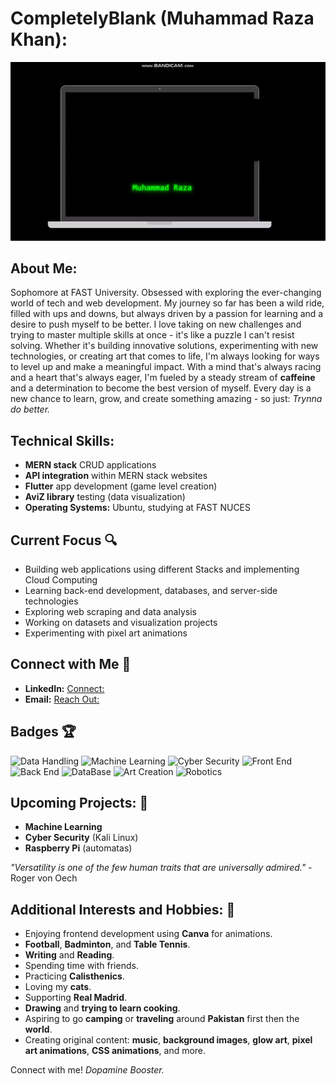 # CompletelyBlank (Muhammad Raza Khan):

![Alt Text](https://github.com/completelyblank/Web-Design/blob/main/Animations_CSS/github_gif.gif)

## About Me:
Sophomore at FAST University.
Obsessed with exploring the ever-changing world of tech and web development. 
My journey so far has been a wild ride, filled with ups and downs, but always driven by a passion for learning and a desire to push myself to be better.
I love taking on new challenges and trying to master multiple skills at once - it's like a puzzle I can't resist solving. 
Whether it's building innovative solutions, experimenting with new technologies, or creating art that comes to life, I'm always looking for ways to level up and make a meaningful impact.
With a mind that's always racing and a heart that's always eager, I'm fueled by a steady stream of **caffeine** and a determination to become the best version of myself. Every day is a new chance to learn, grow, and create something amazing - so just:
*Trynna do better.*  


## Technical Skills:
- **MERN stack** CRUD applications
- **API integration** within MERN stack websites
- **Flutter** app development (game level creation)
- **AviZ library** testing (data visualization)
- **Operating Systems:** Ubuntu, studying at FAST NUCES

## Current Focus 🔍
- Building web applications using different Stacks and implementing Cloud Computing
- Learning back-end development, databases, and server-side technologies
- Exploring web scraping and data analysis
- Working on datasets and visualization projects
- Experimenting with pixel art animations

## Connect with Me 📲
- **LinkedIn:** [Connect:](www.linkedin.com/in/muhammad-raza-khan-95ab45242)
- **Email:** [Reach Out:](muhammadrkhan272@gmail.com)

## Badges 🏆
![Data Handling](https://img.shields.io/badge/Data%20Handling-Explorer-blue)
![Machine Learning](https://img.shields.io/badge/Machine%20Learning-Practitioner-orange)
![Cyber Security](https://img.shields.io/badge/Cyber%20Security-Explorer-blue)
![Front End](https://img.shields.io/badge/Front%20End%20Development-Certified-blue)
![Back End](https://img.shields.io/badge/Back%20End%20Development-Practitioner-orange)
![DataBase](https://img.shields.io/badge/Data%20Base-Practitioner-orange)
![Art Creation](https://img.shields.io/badge/Art%20Creation-Designer-purple)
![Robotics](https://img.shields.io/badge/Robotics-Explorer-blue)

## Upcoming Projects: 🚀
- **Machine Learning**
- **Cyber Security** (Kali Linux)
- **Raspberry Pi** (automatas)

*"Versatility is one of the few human traits that are universally admired."*  - Roger von Oech

## Additional Interests and Hobbies: 🌟
- Enjoying frontend development using **Canva** for animations.
- **Football**, **Badminton**, and **Table Tennis**.
- **Writing** and **Reading**.
- Spending time with friends.
- Practicing **Calisthenics**.
- Loving my **cats**.
- Supporting **Real Madrid**.
- **Drawing** and **trying to learn cooking**.
- Aspiring to go **camping** or **traveling** around **Pakistan** first then the **world**.
- Creating original content: **music**, **background images**, **glow art**, **pixel art animations**, **CSS animations**, and more.

Connect with me!
*Dopamine Booster.*
